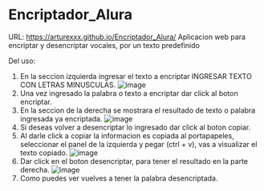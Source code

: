 # Encriptador_Alura
URL: https://arturexxx.github.io/Encriptador_Alura/
Aplicacion web para encriptar y desencriptar vocales, por un texto predefinido

Del uso: 
1. En la seccion izquierda ingresar el texto a encriptar INGRESAR TEXTO CON LETRAS MINUSCULAS.
![image](https://github.com/user-attachments/assets/24eae2b5-708e-4aa3-875e-b82ca00b21d8)
2. Una vez ingresado la palabra o texto a encriptar dar click al boton encriptar.
3. En la seccion de la derecha se mostrara el resultado de texto o palabra ingresada ya encriptada.
![image](https://github.com/user-attachments/assets/8f44f19a-292a-4269-9761-a2a9f94fb155)
4. Si deseas volver a desencriptar lo ingresado dar click al boton copiar.
5. Al darle click a copiar la informacion es copiada al portapapeles, seleccionar el panel de la izquierda y pegar (ctrl + v), vas a visualizar el texto copiado.
![image](https://github.com/user-attachments/assets/e28ca664-3655-425e-a20b-075111688874)
6. Dar click en el boton desencriptar, para tener el resultado en la parte derecha.
![image](https://github.com/user-attachments/assets/1baa3239-5435-4f05-a591-d091f171c7fa)
7. Como puedes ver vuelves a tener la palabra desencriptada.
